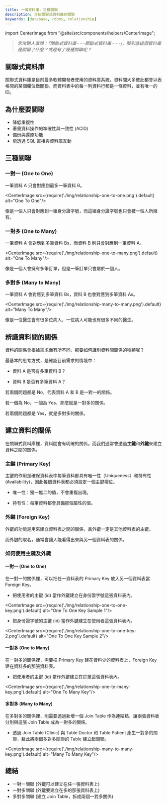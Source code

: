 ```yaml
---
title: 一個資料庫，三種關聯
description: 介紹關聯式資料庫的關聯
keywords: [database, rdbms, relationship]
---
```


import CenterImage from "@site/src/components/helpers/CenterImage";

> *常常聽人家說：「關聯式資料庫⋯⋯關聯式資料庫⋯⋯」，那到底這個資料庫是關聯了什麼？或是有了幾種關聯呢？*

## 關聯式資料庫

關聯式資料庫是目前最多軟體開發者使用的資料庫系統，資料間大多彼此都會以表格間的某個欄位做關聯，而資料表中的每一列資料行都是一條資料，並有唯一的 ID。

<!-- >延伸閱讀: [關聯式資料庫 vs 非關聯式資料庫](https://winnielinn.github.io/2022/04/30/database-rdbms-nosql/) -->

## 為什麼要關聯

* 降低重複性
* 著重資料操作的準確性與一致性 (ACID)
* 備份與還原功能
* 能透過 SQL 直接與資料庫互動

## 三種關聯

### 一對一 (One to One)

一筆資料 A 只會對應到最多一筆資料 B。

<CenterImage src={require('./img/relationship-one-to-one.png').default} alt="One To One"/>

像是一個人只會對應到一組身分證字號，而這組身分證字號也只會被一個人所擁有。

### 一對多 (One to Many)

一筆資料 A 會對應到多筆資料 Bs，而資料 B 則只會對應到一筆資料 A。

<CenterImage src={require('./img/relationship-one-to-many.png').default} alt="One To Many"/>

像是一個人會擁有多筆訂單，但是一筆訂單只會屬於一個人。

### 多對多 (Many to Many)

一筆資料 A 會對應到多筆資料 Bs，資料 B 也會對應到多筆資料 As。

<CenterImage src={require('./img/relationship-many-to-many.png').default} alt="Many To Many"/>

像是一位醫生會有很多位病人，一位病人可能也有很多不同的醫生。

## 辨識資料間的關係

資料的關係會根據需求而有所不同，那要如何識別資料間關係的種類呢？

最基本的思考方式，是確認目前需求的情境中：

* 資料 A 是否有多筆資料 B？

* 資料 B 是否有多筆資料 A？

若兩個問題都是 No，代表資料 A 和 B 是一對一的關係。

若一個為 No，一個為 Yes，那麼就是一對多的關係。

若兩個問題都是 Yes，就是多對多的關係。

## 建立資料的關係

在關聯式資料庫裡，資料間會有明確的關係，而我們通常會透過**主鍵**和**外鍵**來建立資料之間的關係。

### 主鍵 (Primary Key)

主鍵的作用是確保資料表中每筆資料都具有唯一性（Uniqueness）和持有性 (Availability)，因此每個資料表都必須設定一個主鍵欄位。

* 唯一性：獨一無二的值，不會重複出現。

* 持有性：每筆資料都會具備那個屬性的值。

### 外鍵 (Foreign Key)

外鍵的功能是用來建立資料表之間的關係，且外鍵一定是其他資料表的主鍵。

而外鍵的取名，通常會讓人能看得出來與另一個資料表的關係。

### 如何使用主鍵及外鍵

#### 一對一 (One to One)

在一對一的關係裡，可以把任一資料表的 Primary Key 放入另一個資料表當 Foreign Key。

* 把使用者的主鍵 (id) 當作外鍵建立在身份證字號這張資料表內。

<CenterImage src={require('./img/relationship-one-to-one-key.png').default} alt="One To One Key Sample 1"/>

* 把身份證字號的主鍵 (id) 當作外鍵建立在使用者這張資料表內。

<CenterImage src={require('./img/relationship-one-to-one-key-2.png').default} alt="One To One Key Sample 2"/>

#### 一對多 (One to Many)

在一對多的關係裡，需要把 Primary Key 建在資料少的資料表上，Foreign Key 建在資料多的那張資料表。

* 把使用者的主鍵 (id) 當作外鍵建立在訂單這張資料表內。

<CenterImage src={require('./img/relationship-one-to-many-key.png').default} alt="One To Many Key"/>

#### 多對多 (Many to Many)

在多對多的關係裡，則需要透過新增一個 Join Table 作為連結點，讓兩張資料表分別與這張 Join Table 成為一對多的關係。

* 透過 Join Table (Clinic) 與 Table Doctor 和 Table Patient 產生一對多的關聯，藉此將兩個多對多關聯的 Table 建立起關聯。

<CenterImage src={require('./img/relationship-many-to-many-key.png').default} alt="Many To Many Key"/>

## 總結

* 一對一關聯 (外鍵可以建立在任一張資料表上)
* 一對多關聯 (外鍵要建立在多的那張資料表上)
* 多對多關聯 (建立 Join Table，拆成兩個一對多關係)